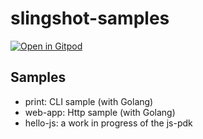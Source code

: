 # slingshot-samples


[![Open in Gitpod](https://gitpod.io/button/open-in-gitpod.svg)](https://gitpod.io/#https://github.com/bots-garden/slingshot-samples)

## Samples

- print: CLI sample (with Golang)
- web-app: Http sample (with Golang)
- hello-js: a work in progress of the js-pdk

